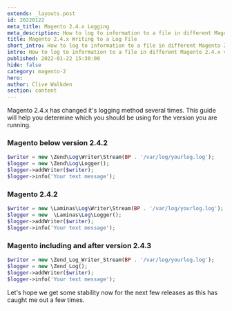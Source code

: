 ```yaml
---
extends: _layouts.post
id: 20220122
meta_title: Magento 2.4.x Logging
meta_description: How to log to information to a file in different Magento 2.4.x versions 
title: Magento 2.4.x Writing to a Log File
short_intro: How to log to information to a file in different Magento 2.4.x versions
intro: How to log to information to a file in different Magento 2.4.x versions
published: 2022-01-22 15:30:00
hide: false
category: magento-2
hero:
author: Clive Walkden
section: content
---
```


Magento 2.4.x has changed it's logging method several times. This guide will help you determine which you should be using for the version you are running.

### Magento below version 2.4.2
```php
$writer = new \Zend\Log\Writer\Stream(BP . '/var/log/yourlog.log');
$logger = new \Zend\Log\Logger();
$logger->addWriter($writer);
$logger->info('Your text message');
```

### Magento 2.4.2
```php
$writer = new \Laminas\Log\Writer\Stream(BP . '/var/log/yourlog.log');
$logger = new  \Laminas\Log\Logger();
$logger->addWriter($writer);
$logger->info('Your text message');
```

### Magento including and after version 2.4.3
```php
$writer = new \Zend_Log_Writer_Stream(BP . '/var/log/yourlog.log');
$logger = new \Zend_Log();
$logger->addWriter($writer);
$logger->info('Your text message');
```

Let's hope we get some stability now for the next few releases as this has caught me out a few times.
